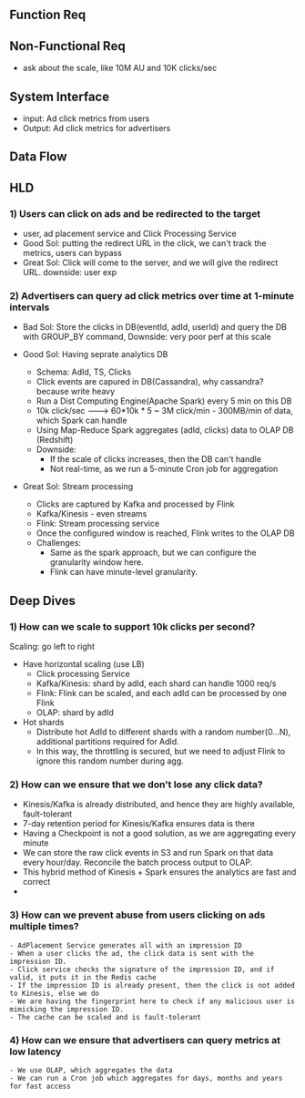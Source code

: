 ## Function Req

## Non-Functional Req
  - ask about the scale, like 10M AU and 10K clicks/sec

## System Interface
 - input: Ad click metrics from users
 - Output: Ad click metrics for advertisers

## Data Flow

## HLD

### 1) Users can click on ads and be redirected to the target
  - user, ad placement service and Click Processing Service
  - Good Sol: putting the redirect URL in the click, we can't track the metrics, users can bypass
  - Great Sol: Click will come to the server, and we will give the redirect URL. downside: user exp

### 2) Advertisers can query ad click metrics over time at 1-minute intervals
  - Bad Sol: Store the clicks in DB(eventId, adId, userId) and query the DB with GROUP_BY command, Downside: very poor perf at this scale
  - Good Sol: Having seprate analytics DB
    - Schema: AdId, TS, Clicks
    - Click events are capured in DB(Cassandra), why cassandra? because write heavy
    - Run a Dist Computing Engine(Apache Spark) every 5 min on this DB
    - 10k click/sec ---> 60*10k * 5 ~ 3M click/min - 300MB/min of data, which Spark can handle
    - Using Map-Reduce Spark aggregates (adId, clicks) data to OLAP DB (Redshift)
    - Downside:
      - If the scale of clicks increases, then the DB can't handle
      - Not real-time, as we run a 5-minute Cron job for aggregation
  
 - Great Sol: Stream processing
   - Clicks are captured by Kafka and processed by Flink
   - Kafka/Kinesis - even streams
   - Flink: Stream processing service
   - Once the configured window is reached, Flink writes to the OLAP DB
   - Challenges:
     - Same as the spark approach, but we can configure the granularity window here.
     - Flink can have minute-level granularity.

## Deep Dives

### 1) How can we scale to support 10k clicks per second?
  Scaling: go left to right
  - Have horizontal scaling (use LB)
    - Click processing Service
    - Kafka/Kinesis: shard by adId, each shard can handle 1000 req/s
    - Flink: Flink can be scaled, and each adId can be processed by one Flink
    - OLAP: shard by adId
  - Hot shards
    - Distribute hot AdId to different shards with a random number(0...N), additional partitions required for AdId.
    - In this way, the throttling is secured, but we need to adjust Flink to ignore this random number during agg.
  
### 2) How can we ensure that we don't lose any click data?
  - Kinesis/Kafka is already distributed, and hence they are highly available, fault-tolerant
  - 7-day retention period for Kinesis/Kafka ensures data is there
  - Having a Checkpoint is not a good solution, as we are aggregating every minute
  - We can store the raw click events in S3 and run Spark on that data every hour/day. Reconcile the batch process output to OLAP.
  - This hybrid method of Kinesis + Spark ensures the analytics are fast and correct
  - 
### 3) How can we prevent abuse from users clicking on ads multiple times?
    - AdPlacement Service generates all with an impression ID
    - When a user clicks the ad, the click data is sent with the impression ID.
    - Click service checks the signature of the impression ID, and if valid, it puts it in the Redis cache
    - If the impression ID is already present, then the click is not added to Kinesis, else we do
    - We are having the fingerprint here to check if any malicious user is mimicking the impression ID.
    - The cache can be scaled and is fault-tolerant

### 4) How can we ensure that advertisers can query metrics at low latency
    - We use OLAP, which aggregates the data
    - We can run a Cron job which aggregates for days, months and years for fast access

